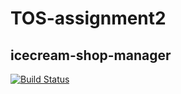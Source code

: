 # TOS-assignment2
## icecream-shop-manager
[![Build Status](https://travis-ci.com/nR3D/TOS-assignment2.svg?branch=master)](https://travis-ci.com/nR3D/TOS-assignment2)
